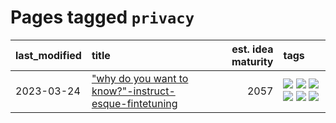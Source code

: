# Pages tagged `privacy`

|last_modified|title|est. idea maturity|tags
|:---|:---|---:|:---|
|2023-03-24|["why do you want to know?"-instruct-esque-fintetuning](../whydoyouwantoknow.md)|2057|[![](https://img.shields.io/badge/tag-agency-5b6ac0)](../tags/agency.md) [![](https://img.shields.io/badge/tag-alignment-062ab)](../tags/alignment.md) [![](https://img.shields.io/badge/tag-ethics-95446)](../tags/ethics.md) [![](https://img.shields.io/badge/tag-modeling-d5a11)](../tags/modeling.md) [![](https://img.shields.io/badge/tag-nlp-91514)](../tags/nlp.md) [![](https://img.shields.io/badge/tag-privacy-4d8aaa)](../tags/privacy.md)|